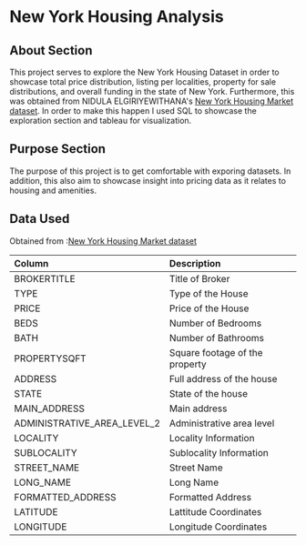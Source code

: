 # New York Housing Analysis

## About Section

This project serves to explore the New York Housing Dataset in order to showcase total price distribution, listing per localities, property for sale distributions, and overall funding in the state of New York. Furthermore, this was obtained from NIDULA ELGIRIYEWITHANA's [New York Housing Market dataset](https://www.kaggle.com/datasets/nelgiriyewithana/new-york-housing-market). In order to make this happen I used SQL to showcase the exploration section and tableau for visualization.

## Purpose Section

The purpose of this project is to get comfortable with exporing datasets. In addition, this also aim to showcase insight into pricing data as it relates to housing and amenities.

## Data Used

Obtained from :[New York Housing Market dataset](https://www.kaggle.com/datasets/nelgiriyewithana/new-york-housing-market)

| Column                     | Description                   |
| :--------------------------| :-----------------------------|
| BROKERTITLE                | Title of Broker               |
| TYPE                       | Type of the House             |
| PRICE                      | Price of the House            |
| BEDS                       | Number of Bedrooms            |
| BATH                       | Number of Bathrooms           |
| PROPERTYSQFT               | Square footage of the property|
| ADDRESS                    | Full address of the house     |
| STATE                      | State of the house            |
| MAIN_ADDRESS               | Main address                  |
| ADMINISTRATIVE_AREA_LEVEL_2| Administrative area level     |
| LOCALITY                   | Locality Information          |
| SUBLOCALITY                | Sublocality Information       |
| STREET_NAME                | Street Name                   |
| LONG_NAME                  | Long Name                     |
| FORMATTED_ADDRESS          | Formatted Address             |
| LATITUDE                   | Lattitude Coordinates         |
| LONGITUDE                  | Longitude Coordinates         |

